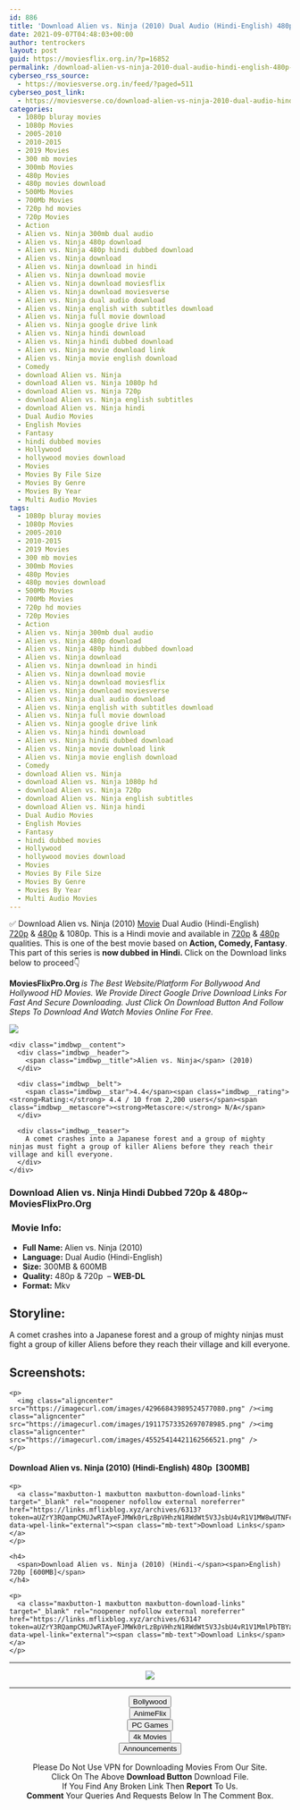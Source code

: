 ```yaml
---
id: 886
title: 'Download Alien vs. Ninja (2010) Dual Audio (Hindi-English) 480p [300MB] || 720p [600MB]'
date: 2021-09-07T04:48:03+00:00
author: tentrockers
layout: post
guid: https://moviesflix.org.in/?p=16852
permalink: /download-alien-vs-ninja-2010-dual-audio-hindi-english-480p-300mb-720p-600mb/
cyberseo_rss_source:
  - https://moviesverse.org.in/feed/?paged=511
cyberseo_post_link:
  - https://moviesverse.co/download-alien-vs-ninja-2010-dual-audio-hindi-480p-720p/
categories:
  - 1080p bluray movies
  - 1080p Movies
  - 2005-2010
  - 2010-2015
  - 2019 Movies
  - 300 mb movies
  - 300mb Movies
  - 480p Movies
  - 480p movies download
  - 500Mb Movies
  - 700Mb Movies
  - 720p hd movies
  - 720p Movies
  - Action
  - Alien vs. Ninja 300mb dual audio
  - Alien vs. Ninja 480p download
  - Alien vs. Ninja 480p hindi dubbed download
  - Alien vs. Ninja download
  - Alien vs. Ninja download in hindi
  - Alien vs. Ninja download movie
  - Alien vs. Ninja download moviesflix
  - Alien vs. Ninja download moviesverse
  - Alien vs. Ninja dual audio download
  - Alien vs. Ninja english with subtitles download
  - Alien vs. Ninja full movie download
  - Alien vs. Ninja google drive link
  - Alien vs. Ninja hindi download
  - Alien vs. Ninja hindi dubbed download
  - Alien vs. Ninja movie download link
  - Alien vs. Ninja movie english download
  - Comedy
  - download Alien vs. Ninja
  - download Alien vs. Ninja 1080p hd
  - download Alien vs. Ninja 720p
  - download Alien vs. Ninja english subtitles
  - download Alien vs. Ninja hindi
  - Dual Audio Movies
  - English Movies
  - Fantasy
  - hindi dubbed movies
  - Hollywood
  - hollywood movies download
  - Movies
  - Movies By File Size
  - Movies By Genre
  - Movies By Year
  - Multi Audio Movies
tags:
  - 1080p bluray movies
  - 1080p Movies
  - 2005-2010
  - 2010-2015
  - 2019 Movies
  - 300 mb movies
  - 300mb Movies
  - 480p Movies
  - 480p movies download
  - 500Mb Movies
  - 700Mb Movies
  - 720p hd movies
  - 720p Movies
  - Action
  - Alien vs. Ninja 300mb dual audio
  - Alien vs. Ninja 480p download
  - Alien vs. Ninja 480p hindi dubbed download
  - Alien vs. Ninja download
  - Alien vs. Ninja download in hindi
  - Alien vs. Ninja download movie
  - Alien vs. Ninja download moviesflix
  - Alien vs. Ninja download moviesverse
  - Alien vs. Ninja dual audio download
  - Alien vs. Ninja english with subtitles download
  - Alien vs. Ninja full movie download
  - Alien vs. Ninja google drive link
  - Alien vs. Ninja hindi download
  - Alien vs. Ninja hindi dubbed download
  - Alien vs. Ninja movie download link
  - Alien vs. Ninja movie english download
  - Comedy
  - download Alien vs. Ninja
  - download Alien vs. Ninja 1080p hd
  - download Alien vs. Ninja 720p
  - download Alien vs. Ninja english subtitles
  - download Alien vs. Ninja hindi
  - Dual Audio Movies
  - English Movies
  - Fantasy
  - hindi dubbed movies
  - Hollywood
  - hollywood movies download
  - Movies
  - Movies By File Size
  - Movies By Genre
  - Movies By Year
  - Multi Audio Movies
---
```

<div class="thecontent clearfix">
  <p>
    ✅ Download Alien vs. Ninja (2010) <a href="https://moviesverse.co/category/movies/" data-wpel-link="internal">Movie</a> Dual Audio (Hindi-English) <a href="https://moviesverse.co/720p-movies/" data-wpel-link="internal">720p</a>&nbsp;&&nbsp;<a href="https://moviesverse.co/480p-movies/" data-wpel-link="internal">480p</a> & 1080p. This is a Hindi movie and available in <a href="https://moviesverse.co/720p-movies/" data-wpel-link="internal">720p</a>&nbsp;&&nbsp;<a href="https://moviesverse.co/480p-movies/" data-wpel-link="internal">480p</a> qualities. This is one of the best movie based on <strong>Action, Comedy, Fantasy</strong>. This part of this series is <strong>now dubbed in <span>Hindi.&nbsp;</span></strong><span>Click on the Download links below to proceed👇</span>
  </p>
  
  <p>
    <strong><span>MoviesFlixPro.Org&nbsp;</span></strong><em>is The Best Website/Platform For Bollywood And Hollywood HD Movies. We Provide Direct Google Drive Download Links For Fast And Secure Downloading. Just Click On Download Button And Follow Steps To&nbsp;Download And Watch Movies Online For Free.</em>
  </p>
  
  <div class="imdbwp imdbwp--movie dark">
    <div class="imdbwp__thumb">
      <a class="imdbwp__link" target="_blank" title="Alien vs. Ninja" href="https://www.imdb.com/title/tt1592503/" rel="nofollow external noopener noreferrer" data-wpel-link="external"><img class="imdbwp__img" src="https://m.media-amazon.com/images/M/MV5BM2Y0NjE2OGQtNDRkZS00ZWEzLTk1MjAtMTk5NDEwMWVkMTcwXkEyXkFqcGdeQXVyMTQxNzMzNDI@._V1_SX300.jpg" /></a>
    </div>
    
    <div class="imdbwp__content">
      <div class="imdbwp__header">
        <span class="imdbwp__title">Alien vs. Ninja</span> (2010)
      </div>
      
      <div class="imdbwp__belt">
        <span class="imdbwp__star">4.4</span><span class="imdbwp__rating"><strong>Rating:</strong> 4.4 / 10 from 2,200 users</span><span class="imdbwp__metascore"><strong>Metascore:</strong> N/A</span>
      </div>
      
      <div class="imdbwp__teaser">
        A comet crashes into a Japanese forest and a group of mighty ninjas must fight a group of killer Aliens before they reach their village and kill everyone.
      </div>
    </div>
  </div>
  
  <h3>
    <span>Download Alien vs. Ninja Hindi Dubbed 720p & 480p~ MoviesFlixPro.Org</span>
  </h3>
  
  <h3>
    <span>&nbsp;Movie Info:&nbsp;</span>
  </h3>
  
  <ul>
    <li>
      <strong>Full Name: </strong>Alien vs. Ninja (2010)
    </li>
    <li>
      <strong>Language:</strong> Dual Audio (Hindi-English)
    </li>
    <li>
      <strong>Size:</strong> 300MB & 600MB
    </li>
    <li>
      <strong>Quality:</strong> 480p & 720p&nbsp; – <span><strong>WEB-DL</strong></span>
    </li>
    <li>
      <strong>Format:</strong>&nbsp;Mkv
    </li>
  </ul>
  
  <h2>
    <span>Storyline:</span>
  </h2>
  
  <p>
    A comet crashes into a Japanese forest and a group of mighty ninjas must fight a group of killer Aliens before they reach their village and kill everyone.
  </p>
  
  <div class="summary_text">
    <h2>
      <span>Screenshots:</span>
    </h2>
    
    <p>
      <img class="aligncenter" src="https://imagecurl.com/images/42966843989524577080.png" /><img class="aligncenter" src="https://imagecurl.com/images/19117573352697078985.png" /><img class="aligncenter" src="https://imagecurl.com/images/45525414421162566521.png" />
    </p>
  </div>
  
  <div class="inline canwrap">
    <h4>
      <span>Download Alien vs. Ninja (2010) (Hindi-English) </span><span>480p&nbsp; [300MB]</span>
    </h4>
    
    <p>
      <a class="maxbutton-1 maxbutton maxbutton-download-links" target="_blank" rel="noopener nofollow external noreferrer" href="https://links.mflixblog.xyz/archives/6313?token=aUZrY3RQampCMUJwRTAyeFJMWk0rLzBpVHhzN1RWdWt5V3JsbU4vR1V1MW8wUTNFcithTjRneU5HOC9rUmdaRA" data-wpel-link="external"><span class="mb-text">Download Links</span></a>
    </p>
    
    <h4>
      <span>Download Alien vs. Ninja (2010) (Hindi-</span><span>English) 720p [600MB]</span>
    </h4>
    
    <p>
      <a class="maxbutton-1 maxbutton maxbutton-download-links" target="_blank" rel="noopener nofollow external noreferrer" href="https://links.mflixblog.xyz/archives/6314?token=aUZrY3RQampCMUJwRTAyeFJMWk0rLzBpVHhzN1RWdWt5V3JsbU4vR1V1MmlPbTBYaWtMNHB2UFJWeXZ2RWQwSA" data-wpel-link="external"><span class="mb-text">Download Links</span></a>
    </p>
  </div>
</div>

<center>
  </p> 
  
  <hr />
  
  <p>
    <a href="http://gdrivepro.xyz/join.php" data-wpel-link="external" target="_blank" rel="nofollow external noopener noreferrer"><img src="https://i.imgur.com/FhMdWdW.png" /></a>
  </p>
  
  <hr />
  
  <p>
    <a href="https://dogemovies.xyz" target="_blank" data-wpel-link="external" rel="nofollow external noopener noreferrer"><button class="button button5">Bollywood</button></a><br /> <a href="https://animeflix.in" target="_blank" data-wpel-link="external" rel="nofollow external noopener noreferrer"><button class="button button5">AnimeFlix</button></a><br /> <a href="https://gamesflix.net/" target="_blank" data-wpel-link="external" rel="nofollow external noopener noreferrer"><button class="button button5">PC Games</button></a><br /> <a href="https://uhdmovies.in" target="_blank" data-wpel-link="external" rel="nofollow external noopener noreferrer"><button class="button button5">4k Movies</button></a><br /> <a href="https://moviesverse.co/announcements/" target="_blank" data-wpel-link="internal" rel="noopener"><button class="button button5">Announcements</button></a>
  </p>
  
  <div class="alert alert-danger">
    Please Do Not Use VPN for Downloading Movies From Our Site.
  </div>
  
  <div class="alert alert-success">
    Click On The Above <strong>Download Button</strong> Download File.
  </div>
  
  <div class="alert alert-warning">
    If You Find Any Broken Link Then <strong>Report</strong> To Us.
  </div>
  
  <div class="alert alert-info">
    <strong>Comment</strong> Your Queries And Requests Below In The Comment Box.
  </div>
  
  <p>
    </center>
  </p>